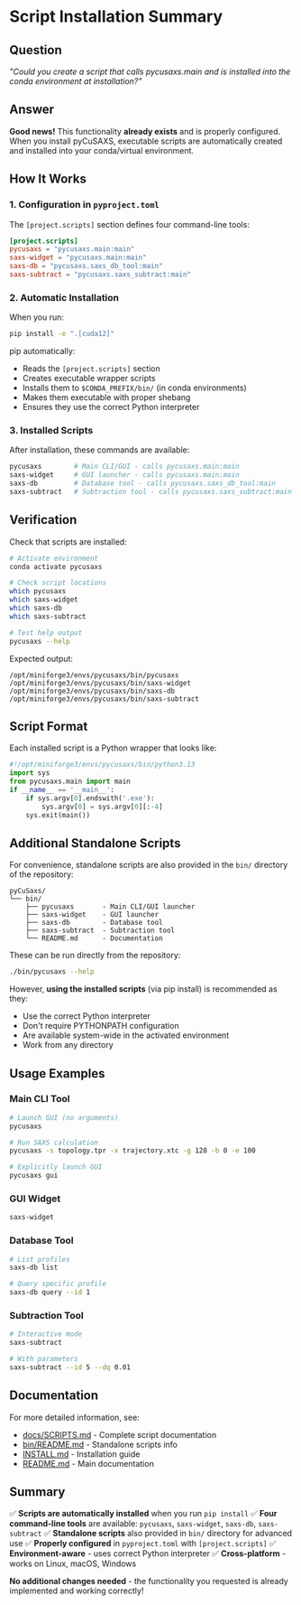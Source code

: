 # Script Installation Summary

## Question
*"Could you create a script that calls pycusaxs.main and is installed into the conda environment at installation?"*

## Answer

**Good news!** This functionality **already exists** and is properly configured. When you install pyCuSAXS, executable scripts are automatically created and installed into your conda/virtual environment.

## How It Works

### 1. Configuration in `pyproject.toml`

The `[project.scripts]` section defines four command-line tools:

```toml
[project.scripts]
pycusaxs = "pycusaxs.main:main"
saxs-widget = "pycusaxs.main:main"
saxs-db = "pycusaxs.saxs_db_tool:main"
saxs-subtract = "pycusaxs.saxs_subtract:main"
```

### 2. Automatic Installation

When you run:
```bash
pip install -e ".[cuda12]"
```

pip automatically:
- Reads the `[project.scripts]` section
- Creates executable wrapper scripts
- Installs them to `$CONDA_PREFIX/bin/` (in conda environments)
- Makes them executable with proper shebang
- Ensures they use the correct Python interpreter

### 3. Installed Scripts

After installation, these commands are available:

```bash
pycusaxs        # Main CLI/GUI - calls pycusaxs.main:main
saxs-widget     # GUI launcher - calls pycusaxs.main:main
saxs-db         # Database tool - calls pycusaxs.saxs_db_tool:main
saxs-subtract   # Subtraction tool - calls pycusaxs.saxs_subtract:main
```

## Verification

Check that scripts are installed:

```bash
# Activate environment
conda activate pycusaxs

# Check script locations
which pycusaxs
which saxs-widget
which saxs-db
which saxs-subtract

# Test help output
pycusaxs --help
```

Expected output:
```
/opt/miniforge3/envs/pycusaxs/bin/pycusaxs
/opt/miniforge3/envs/pycusaxs/bin/saxs-widget
/opt/miniforge3/envs/pycusaxs/bin/saxs-db
/opt/miniforge3/envs/pycusaxs/bin/saxs-subtract
```

## Script Format

Each installed script is a Python wrapper that looks like:

```python
#!/opt/miniforge3/envs/pycusaxs/bin/python3.13
import sys
from pycusaxs.main import main
if __name__ == '__main__':
    if sys.argv[0].endswith('.exe'):
        sys.argv[0] = sys.argv[0][:-4]
    sys.exit(main())
```

## Additional Standalone Scripts

For convenience, standalone scripts are also provided in the `bin/` directory of the repository:

```
pyCuSaxs/
└── bin/
    ├── pycusaxs       - Main CLI/GUI launcher
    ├── saxs-widget    - GUI launcher
    ├── saxs-db        - Database tool
    ├── saxs-subtract  - Subtraction tool
    └── README.md      - Documentation
```

These can be run directly from the repository:
```bash
./bin/pycusaxs --help
```

However, **using the installed scripts** (via pip install) is recommended as they:
- Use the correct Python interpreter
- Don't require PYTHONPATH configuration
- Are available system-wide in the activated environment
- Work from any directory

## Usage Examples

### Main CLI Tool
```bash
# Launch GUI (no arguments)
pycusaxs

# Run SAXS calculation
pycusaxs -s topology.tpr -x trajectory.xtc -g 128 -b 0 -e 100

# Explicitly launch GUI
pycusaxs gui
```

### GUI Widget
```bash
saxs-widget
```

### Database Tool
```bash
# List profiles
saxs-db list

# Query specific profile
saxs-db query --id 1
```

### Subtraction Tool
```bash
# Interactive mode
saxs-subtract

# With parameters
saxs-subtract --id 5 --dq 0.01
```

## Documentation

For more detailed information, see:
- [docs/SCRIPTS.md](docs/SCRIPTS.md) - Complete script documentation
- [bin/README.md](bin/README.md) - Standalone scripts info
- [INSTALL.md](INSTALL.md) - Installation guide
- [README.md](README.md) - Main documentation

## Summary

✅ **Scripts are automatically installed** when you run `pip install`
✅ **Four command-line tools** are available: `pycusaxs`, `saxs-widget`, `saxs-db`, `saxs-subtract`
✅ **Standalone scripts** also provided in `bin/` directory for advanced use
✅ **Properly configured** in `pyproject.toml` with `[project.scripts]`
✅ **Environment-aware** - uses correct Python interpreter
✅ **Cross-platform** - works on Linux, macOS, Windows

**No additional changes needed** - the functionality you requested is already implemented and working correctly!

